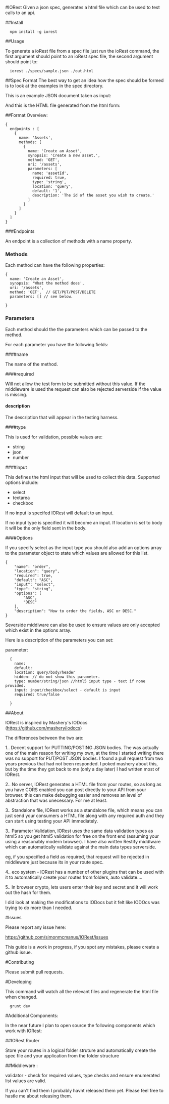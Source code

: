 #IORest
Given a json spec, generates a html file which can be used to test calls to an api.

##Install

```
  npm install -g iorest
```

##Usage

To generate a ioRest file from a spec file just run the ioRest command, the
 first argument should point to an ioRest spec file, the second argument should
 point to:

```
  iorest ./specs/sample.json ./out.html
```

##Spec Format
The best way to get an idea how the spec should be formed is to look at the
examples in the spec directory.


This is an example JSON document taken as input:


And this is the HTML file generated from the html form:

##Format Overview:

```
{
  endpoints : [
    {
      name: 'Assets',
      methods: [
        {
          name: 'Create an Asset',
          synopsis: 'Create a new asset.',
          method: 'GET',
          uri: '/assets',
          parameters: [
            name: 'assetId',
            required: true,
            type: 'string',
            location: 'query',
            default: '1',
            description: 'The id of the asset you wish to create.'
          ]
        }
      ]
    }
  ]
}
```

###Endpoints

An endpoint is a collection of methods with a name property.


### Methods

Each method can have the following properties:

```
{
  name: 'Create an Asset',
  synopsis: 'What the method does',
  uri: '/assets',
  method: 'GET',  // GET/PUT/POST/DELETE
  parameters: [] // see below.

}
```


### Parameters

Each method should the the parameters which can be passed to the method.


For each parameter you have the following fields:

####name

The name of the method.

####required

Will not allow the test form to be submitted without this value. If the
middleware is used the request can also be rejected serverside if the value
is missing.

#### description

The description that will appear in the testing harness.

####type

This is used for validation, possible values are:

  * string
  * json
  * number

####input

This defines the html input that will be used to collect this data. Supported
options include:

  * select
  * textarea
  * checkbox

If no input is specifed IORest will default to an input.

If no input type is specified it will become an input. If location is set to
body it will be the only field sent in the body.

####Options

If you specify select as the input type you should also add an options array to
 the parameter object to state which values are allowed for this list.

```
{
    "name": "order",
    "location": "query",
    "required": true,
    "default": "ASC",
    "input": "select",
    "type": "string",
    "options": [
        "ASC",
        "DESC"
    ],
    "description": "How to order the fields, ASC or DESC."
}

```

Severside middlware can also be used to ensure values are only accepted which
exist in the options array.


Here is a description of the parameters you can set:

  parameter:
```
  {
    name:
    default:
    location: query/body/header
    hidden: // do not show this parameter.
    type: number/string/json //html5 input type - text if none provided.
    input: input/checkbox/select - default is input
    required: true/false

  }
```

##About

  IORest is inspired by Mashery's IODocs (https://github.com/mashery/iodocs)

  The differences between the two are:


  1.. Decent support for PUTTING/POSTING JSON bodies. The was actually one of the main reason for writing my own, at the time I started writing there was no support for PUT/POST JSON bodies. I found a pull request from two years previous that had not been responded. I poked mashery about this, but by the time they got back to me (only a day later) I had written most of IORest.

  2.. No server, IORest generates a HTML file from your routes, so as long as you have CORS enabled you can post directly to your API from your browser. this can make debugging easier and removes an level of abstraction that was unecessary. For me at least.

  3.. Standalone file, IORest works as a standalone file, which means you can just send your consumers a HTML file along with any required auth and they can start using testing your API immediately.


  3.. Parameter Validation, IORest uses the same data validation types as html5 so you get html5 validation for free on the front end (assuming your using a reasonably modern browser).  I have also written Restify middlware which can automatically validate against the main data types serverside.

  eg, if you specified a field as required, that request will be rejected in middleware just because its in your route spec.

  4.. eco system - IORest has a number of other plugins that can be used with it to automatically create your routes from folders, auto validate....


  5.. In browser crypto, lets users enter their key and secret and it will work out the hash for them.

  I did look at making the modifications to IODocs but it felt like IODOcs was trying to do more than I needed.



#Issues

Please report any issue here:

https://github.com/simonmcmanus/IORest/issues

This guide is a work in progress, if you spot any mistakes, please create a github issue.


#Contributing

Please submit pull requests.


#Developing

This command will watch all the relevant files and regenerate the html file when changed.
```
  grunt dev
```


#Additional Components:

In the near future I plan to open source the following components which work with IORest:


##IORest Router

Store your routes in a logical folder struture and automatically create the spec file and your application from the folder structure


##Middleware :

validator - check for required values, type checks and ensure enumerated list values are valid.

If you can't find them I probably havnt released them yet. Please feel free to hastle me about releasing them.


